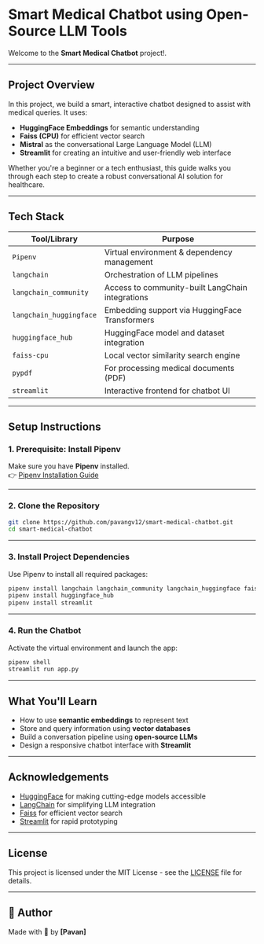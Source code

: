 # Smart Medical Chatbot using Open-Source LLM Tools

Welcome to the **Smart Medical Chatbot** project!.

---

## Project Overview

In this project, we build a smart, interactive chatbot designed to assist with medical queries. It uses:
- **HuggingFace Embeddings** for semantic understanding
- **Faiss (CPU)** for efficient vector search
- **Mistral** as the conversational Large Language Model (LLM)
- **Streamlit** for creating an intuitive and user-friendly web interface

Whether you're a beginner or a tech enthusiast, this guide walks you through each step to create a robust conversational AI solution for healthcare.

---

## Tech Stack

| Tool/Library         | Purpose                                          |
|----------------------|--------------------------------------------------|
| `Pipenv`             | Virtual environment & dependency management      |
| `langchain`          | Orchestration of LLM pipelines                   |
| `langchain_community`| Access to community-built LangChain integrations|
| `langchain_huggingface` | Embedding support via HuggingFace Transformers|
| `huggingface_hub`    | HuggingFace model and dataset integration       |
| `faiss-cpu`          | Local vector similarity search engine           |
| `pypdf`              | For processing medical documents (PDF)          |
| `streamlit`          | Interactive frontend for chatbot UI             |

---

## Setup Instructions

### 1. Prerequisite: Install Pipenv

Make sure you have **Pipenv** installed.  
👉 [Pipenv Installation Guide](https://pipenv.pypa.io/en/latest/installation.html)

---

### 2. Clone the Repository

```bash
git clone https://github.com/pavangv12/smart-medical-chatbot.git
cd smart-medical-chatbot
````

---

### 3. Install Project Dependencies

Use Pipenv to install all required packages:

```bash
pipenv install langchain langchain_community langchain_huggingface faiss-cpu pypdf
pipenv install huggingface_hub
pipenv install streamlit
```

---

### 4. Run the Chatbot

Activate the virtual environment and launch the app:

```bash
pipenv shell
streamlit run app.py
```

---

## What You'll Learn

* How to use **semantic embeddings** to represent text
* Store and query information using **vector databases**
* Build a conversation pipeline using **open-source LLMs**
* Design a responsive chatbot interface with **Streamlit**

---

## Acknowledgements

* [HuggingFace](https://huggingface.co/) for making cutting-edge models accessible
* [LangChain](https://www.langchain.com/) for simplifying LLM integration
* [Faiss](https://github.com/facebookresearch/faiss) for efficient vector search
* [Streamlit](https://streamlit.io/) for rapid prototyping

---

## License

This project is licensed under the MIT License - see the [LICENSE](LICENSE) file for details.

---

## 👤 Author

Made with 💙 by **\[Pavan]**

```
